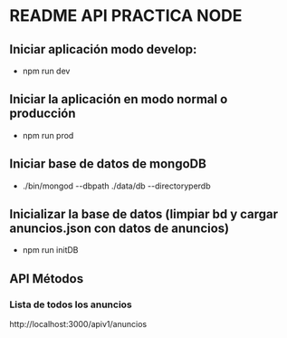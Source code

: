 # README API PRACTICA NODE

## Iniciar aplicación modo develop:
* npm run dev

## Iniciar la aplicación en modo normal o producción
* npm run prod

## Iniciar base de datos de mongoDB
* ./bin/mongod --dbpath ./data/db --directoryperdb

## Inicializar la base de datos (limpiar bd y cargar anuncios.json con datos de anuncios)
* npm run initDB

## API Métodos

### Lista de todos los anuncios
http://localhost:3000/apiv1/anuncios